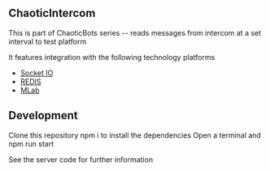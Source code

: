 ## ChaoticIntercom

This is part of ChaoticBots series -- reads messages from intercom at a set interval to test platform

It features integration with the following technology platforms

* [Socket IO](http://socket.io)
* [REDIS](https://redislabs.com/)
* [MLab](https://mlab.com/welcome/)

## Development

Clone this repository
npm i to install the dependencies
Open a terminal and npm run start

See the server code for further information
